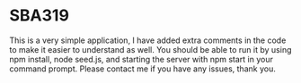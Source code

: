 # SBA319

This is a very simple application, I have added extra comments in the code to make it easier to understand as well.
You should be able to run it by using npm install, node seed.js, and starting the server with npm start in your command prompt.
Please contact me if you have any issues, thank you.
